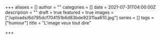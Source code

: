 +++
aliases = []
author = ""
categories = []
date = 2021-07-31T04:00:00Z
description = ""
draft = true
featured = true
images = ["/uploads/6d795dcf704151b6d83bde92311aa610.jpg"]
series = []
tags = ["humour"]
title = "L'image veux tout dire"

+++
